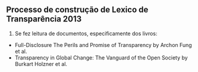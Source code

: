 ## Processo de construção de Lexico de Transparência 2013
1. Se fez leitura de documentos, especificamente dos livros:

-   Full-Disclosure The Perils and Promise of Transparency   by Archon Fung et al.
- Transparency in Global Change: The Vanguard of the Open Society   by Burkart Holzner  et al.

